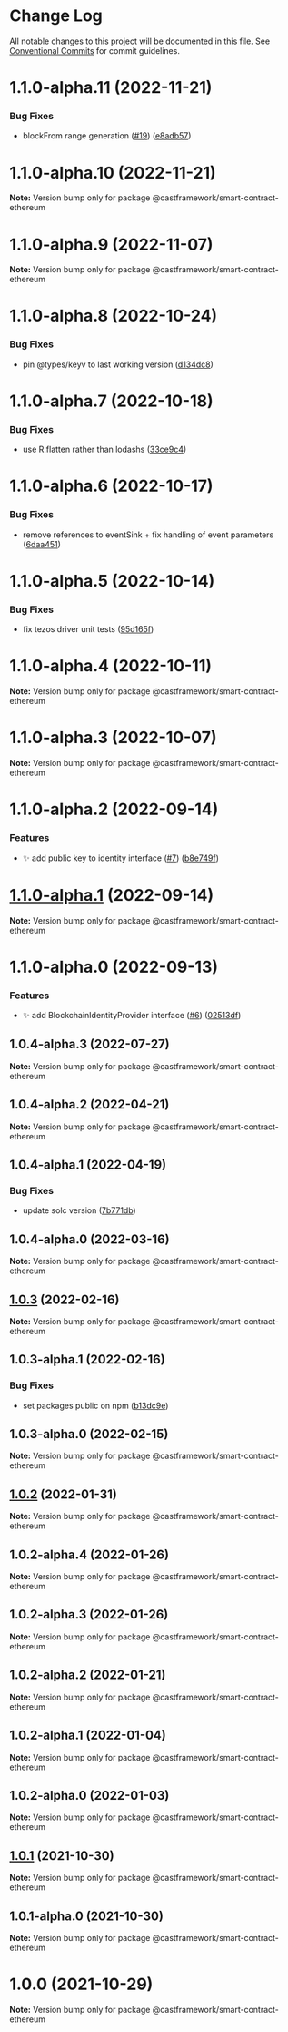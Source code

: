 # Change Log

All notable changes to this project will be documented in this file.
See [Conventional Commits](https://conventionalcommits.org) for commit guidelines.

# 1.1.0-alpha.11 (2022-11-21)


### Bug Fixes

* blockFrom range generation ([#19](https://github.com/castframework/gba/issues/19)) ([e8adb57](https://github.com/castframework/gba/commit/e8adb5725647826dc78211c781a9e0a310bdc642))





# 1.1.0-alpha.10 (2022-11-21)

**Note:** Version bump only for package @castframework/smart-contract-ethereum





# 1.1.0-alpha.9 (2022-11-07)

**Note:** Version bump only for package @castframework/smart-contract-ethereum





# 1.1.0-alpha.8 (2022-10-24)


### Bug Fixes

* pin @types/keyv to last working version ([d134dc8](https://github.com/castframework/gba/commit/d134dc814b254eb7a37758ac244c3b2565f2c253))





# 1.1.0-alpha.7 (2022-10-18)


### Bug Fixes

* use R.flatten rather than lodashs ([33ce9c4](https://github.com/castframework/gba/commit/33ce9c4d599570441aa6f138343b12fc60a444b3))





# 1.1.0-alpha.6 (2022-10-17)


### Bug Fixes

* remove references to eventSink + fix handling of event parameters ([6daa451](https://github.com/castframework/gba/commit/6daa451966a57ef39849ae423579de61769b5288))





# 1.1.0-alpha.5 (2022-10-14)


### Bug Fixes

* fix tezos driver unit tests ([95d165f](https://github.com/castframework/gba/commit/95d165f3ca2e4aa17b349d342ebed36f0cab7319))





# 1.1.0-alpha.4 (2022-10-11)

**Note:** Version bump only for package @castframework/smart-contract-ethereum





# 1.1.0-alpha.3 (2022-10-07)

**Note:** Version bump only for package @castframework/smart-contract-ethereum





# 1.1.0-alpha.2 (2022-09-14)


### Features

* :sparkles: add public key to identity interface ([#7](https://github.com/castframework/gba/issues/7)) ([b8e749f](https://github.com/castframework/gba/commit/b8e749fa9618bb2c500a84764339a84e559159c7))





# [1.1.0-alpha.1](https://github.com/castframework/gba/compare/v1.1.0-alpha.0...v1.1.0-alpha.1) (2022-09-14)

**Note:** Version bump only for package @castframework/smart-contract-ethereum





# 1.1.0-alpha.0 (2022-09-13)


### Features

* :sparkles: add BlockchainIdentityProvider interface ([#6](https://github.com/castframework/gba/issues/6)) ([02513df](https://github.com/castframework/gba/commit/02513dfd7702c72b3288a8cb0d71cbb0b9671678))





## 1.0.4-alpha.3 (2022-07-27)

**Note:** Version bump only for package @castframework/smart-contract-ethereum





## 1.0.4-alpha.2 (2022-04-21)

**Note:** Version bump only for package @castframework/smart-contract-ethereum





## 1.0.4-alpha.1 (2022-04-19)


### Bug Fixes

* update solc version ([7b771db](https://github.com/castframework/gba/commit/7b771db9561b54b6dc40544a5b934d9f092fffa5))





## 1.0.4-alpha.0 (2022-03-16)

**Note:** Version bump only for package @castframework/smart-contract-ethereum





## [1.0.3](https://github.com/castframework/cast/compare/v1.0.3-alpha.1...v1.0.3) (2022-02-16)

**Note:** Version bump only for package @castframework/smart-contract-ethereum





## 1.0.3-alpha.1 (2022-02-16)


### Bug Fixes

* set packages public on npm ([b13dc9e](https://github.com/castframework/cast/commit/b13dc9e677de97f6c60b47bef1457e7b9984df02))





## 1.0.3-alpha.0 (2022-02-15)

**Note:** Version bump only for package @castframework/smart-contract-ethereum





## [1.0.2](https://github.com/castframework/cast/compare/v1.0.2-alpha.4...v1.0.2) (2022-01-31)

**Note:** Version bump only for package @castframework/smart-contract-ethereum





## 1.0.2-alpha.4 (2022-01-26)

**Note:** Version bump only for package @castframework/smart-contract-ethereum





## 1.0.2-alpha.3 (2022-01-26)

**Note:** Version bump only for package @castframework/smart-contract-ethereum





## 1.0.2-alpha.2 (2022-01-21)

**Note:** Version bump only for package @castframework/smart-contract-ethereum





## 1.0.2-alpha.1 (2022-01-04)

**Note:** Version bump only for package @castframework/smart-contract-ethereum





## 1.0.2-alpha.0 (2022-01-03)

**Note:** Version bump only for package @castframework/smart-contract-ethereum





## [1.0.1](https://github.com/castframework/cast/compare/v1.0.1-alpha.0...v1.0.1) (2021-10-30)

**Note:** Version bump only for package @castframework/smart-contract-ethereum





## 1.0.1-alpha.0 (2021-10-30)

**Note:** Version bump only for package @castframework/smart-contract-ethereum





# 1.0.0 (2021-10-29)

**Note:** Version bump only for package @castframework/smart-contract-ethereum
